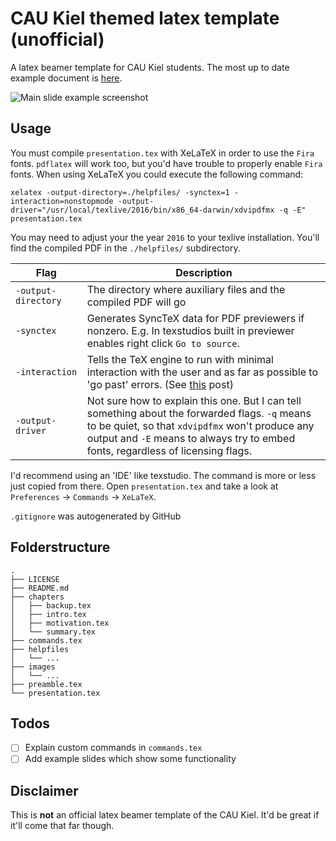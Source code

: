 # CAU Kiel themed latex template (unofficial)
A latex beamer template for CAU Kiel students. The most up to date example document is [here](./helpfiles/presentation.pdf).

![Main slide example screenshot](/images/2017/04/demo-screenshot.png)

## Usage

You must compile `presentation.tex` with XeLaTeX in order to use the `Fira` fonts. `pdflatex` will work too, but you'd have trouble to properly enable `Fira` fonts. When using XeLaTeX you could execute the following command:
```shell
xelatex -output-directory=./helpfiles/ -synctex=1 -interaction=nonstopmode -output-driver="/usr/local/texlive/2016/bin/x86_64-darwin/xdvipdfmx -q -E" presentation.tex
```
You may need to adjust your the year `2016` to your texlive installation. You'll find the compiled PDF in the `./helpfiles/` subdirectory.

Flag | Description
---|---
`-output-directory`  |  The directory where auxiliary files and the compiled PDF will go
`-synctex`| Generates SyncTeX data for PDF previewers if nonzero. E.g. In texstudios built in previewer enables right click `Go to source`.
`-interaction`  |  Tells the TeX engine to run with minimal interaction with the user and as far as possible to 'go past' errors. (See [this](http://tex.stackexchange.com/a/258816/113577) post)
`-output-driver` | Not sure how to explain this one. But I can tell something about the forwarded flags. `-q` means to be quiet, so that `xdvipdfmx` won't produce any output and `-E` means to always try to embed fonts, regardless of licensing flags.

I'd recommend using an 'IDE' like texstudio. The command is more or less just copied from there. Open `presentation.tex` and take a look at `Preferences` -> `Commands` -> `XeLaTeX`.

`.gitignore` was autogenerated by GitHub

## Folderstructure
```
.
├── LICENSE
├── README.md
├── chapters
│   ├── backup.tex
│   ├── intro.tex
│   ├── motivation.tex
│   └── summary.tex
├── commands.tex
├── helpfiles
│   └── ...
├── images
│   └── ...
├── preamble.tex
└── presentation.tex
```

## Todos
- [ ] Explain custom commands in `commands.tex`
- [ ] Add example slides which show some functionality

## Disclaimer
This is **not** an official latex beamer template of the CAU Kiel. It'd be great if it'll come that far though.
